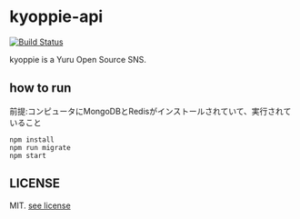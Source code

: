 # kyoppie-api

[![Build Status](https://travis-ci.org/kyoppie/kyoppie-api.svg?branch=master)](https://travis-ci.org/kyoppie/kyoppie-api)
  
kyoppie is a Yuru Open Source SNS.

## how to run
前提:コンピュータにMongoDBとRedisがインストールされていて、実行されていること

```
npm install
npm run migrate
npm start
```

## LICENSE
MIT. [see license](LICENSE)
